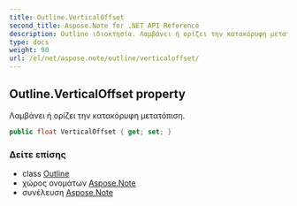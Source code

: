 ```yaml
---
title: Outline.VerticalOffset
second_title: Aspose.Note for .NET API Reference
description: Outline ιδιοκτησία. Λαμβάνει ή ορίζει την κατακόρυφη μετατόπιση.
type: docs
weight: 90
url: /el/net/aspose.note/outline/verticaloffset/
---
```

## Outline.VerticalOffset property

Λαμβάνει ή ορίζει την κατακόρυφη μετατόπιση.

```csharp
public float VerticalOffset { get; set; }
```

### Δείτε επίσης

* class [Outline](../)
* χώρος ονομάτων [Aspose.Note](../../outline/)
* συνέλευση [Aspose.Note](../../../)


